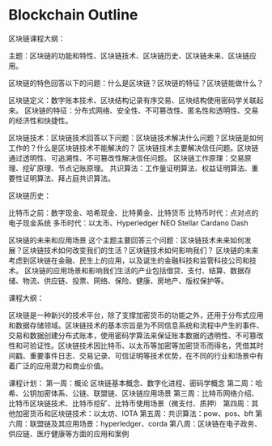 # Blockchain Outline

区块链课程大纲：

主题：区块链的功能和特性、区块链技术、区块链历史、区块链未来、区块链应用。

区块链的特色回答以下的问题：什么是区块链？区块链的特征？区块链能做什么？

区块链定义：数字账本技术、区块结构记录有序交易、区块结构使用密码学关联起来。
区块链的特征：分布式网络、安全性、不可篡改性、匿名性和透明性、交易的经济性和快捷性。

区块链技术：区块链技术回答以下问题：区块链技术解决什么问题？区块链是如何工作的？什么是区块链技术不能解决的？
区块链技术主要解决信任问题。区块链通过透明性、可追溯性、不可篡改性解决信任问题。
区块链工作原理：交易原理、挖矿原理、节点记账原理。
共识算法：工作量证明算法、权益证明算法、重要性证明算法、拜占庭共识算法。

区块链历史：

比特币之前：数字现金、哈希现金、比特黄金、比特货币
比特币时代：点对点的电子现金系统
多币时代：以太币、Hyperledger NEO Stellar Cardano Dash

区块链的未来和应用场景
这个主题主要回答三个问题：区块链技术未来如何发展？区块链技术如何改变我们的生活？区块链技术如何影响我们？
区块链的未来考虑到区块链在金融、民生上的应用，以及诞生的金融科技和监管科技公司和技术。
区块链的应用场景和影响我们生活的产业包括借贷、支付、结算、数据存储、物流、供应链、投票、网络、保险、健康、房地产、版权保护等。

课程大纲：

区块链是一种新兴的技术平台，除了支撑加密货币的功能之外，还用于分布式应用和数据存储领域。区块链技术的基本宗旨是为不同信息系统和流程中产生的事件、交易和数据创建分布式账本，使用密码学算法来保证账本数据的透明性、不可篡改性和可验证性。区块链技术因比特币、以太币等加密等加密货币而得名，凭借其时间戳、重要事件日志、交易记录、可信证明等技术优势，在不同的行业和场景中有着广泛的应用潜力和商业价值。

课程计划：
第一周：概论
区块链基本概念、数字化进程、密码学概念
第二周：哈希、公钥加密体系、公链、联盟链、区块链应用场景
第三周：比特币网络介绍、比特币区块链技术、比特币挖矿、比特币使用场景（微支付、质押）
第四周：其他加密货币和区块链技术：以太坊、IOTA
第五周：共识算法：pow、pos、bft
第六周：联盟链及其应用场景：hyperledger、corda
第八周：区块链在电子政务、供应链、医疗健康等方面的应用和案例

